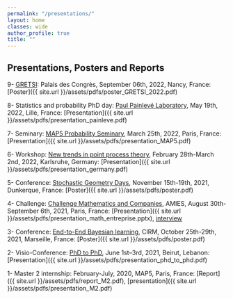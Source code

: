 ```yaml
---
permalink: "/presentations/"
layout: home
classes: wide
author_profile: true
title: ""
---
```


## Presentations, Posters and Reports

  9- [GRETSI](http://gretsi.fr/colloque2022/): Palais des Congrès, September 06th, 2022, Nancy, France: [Poster]({{ site.url }}/assets/pdfs/poster_GRETSI_2022.pdf)

  8- Statistics and probability PhD day: [Paul Painlevé Laboratory](https://sites.google.com/view/journeedoctorantprobastats2022/accueil), May 19th, 2022, Lille, France: [Presentation]({{ site.url }}/assets/pdfs/presentation_painleve.pdf)

  7- Seminary: [MAP5 Probability Seminary](https://map5.mi.parisdescartes.fr/presentation/thematiques-scientifiques/probabilites/), March 25th, 2022, Paris, France: [Presentation]({{ site.url }}/assets/pdfs/presentation_MAP5.pdf)

  6- Workshop: [New trends in point process theory](https://www.math.kit.edu/stoch/event/ppt2022/en), February 28th-March 2nd, 2022, Karlsruhe, Germany: [Presentation]({{ site.url }}/assets/pdfs/presentation_germany.pdf)

  5- Conference: [Stochastic Geometry Days](https://www.mathconf.org/sgd2021), November 15th-19th, 2021, Dunkerque, France: [Poster]({{ site.url }}/assets/pdfs/poster.pdf)

  4- Challenge: [Challenge Mathematics and Companies](https://challenge-maths.sciencesconf.org/), AMIES, August 30th-September 6th, 2021, Paris, France: [Presentation]({{ site.url }}/assets/pdfs/presentation_math_entreprise.pptx), [interview](https://briques2math.home.blog/2021/10/26/diala-mariem-et-mehdi-evaluation-automatique-de-la-qualite-de-donnees/)

  3- Conference: [End-to-End Bayesian learning](https://bayesatcirm.github.io/), CIRM, October 25th-29th, 2021, Marseille, France: [Poster]({{ site.url }}/assets/pdfs/poster.pdf)

  2- Visio-Conference: [PhD to PhD](https://www.aub.edu.lb/cams/Pages/PhD_to_PhD.aspx), June 1st–3rd, 2021, Beirut, Lebanon: [Presentation]({{ site.url }}/assets/pdfs/presentation_phd_to_phd.pdf)

  1- Master 2 internship: February-July, 2020, MAP5, Paris, France: [Report]({{ site.url }}/assets/pdfs/report_M2.pdf), [presentation]({{ site.url }}/assets/pdfs/presentation_M2.pdf)
